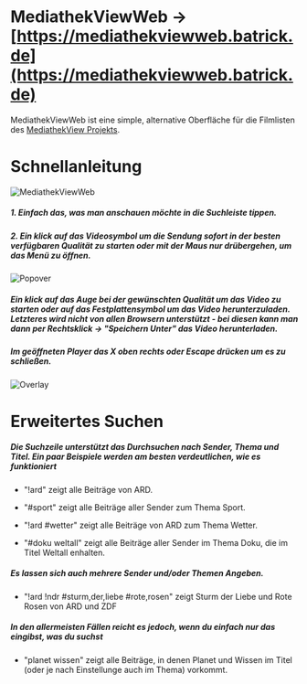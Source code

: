 # MediathekViewWeb -> [https://mediathekviewweb.batrick.de](https://mediathekviewweb.batrick.de)

MediathekViewWeb ist eine simple, alternative Oberfläche für die Filmlisten des [MediathekView Projekts](https://mediathekview.de/).

# Schnellanleitung
![MediathekViewWeb](https://abload.de/img/overview-explanationw0slr.png)
##### 1. Einfach das, was man anschauen möchte in die Suchleiste tippen.
##### 2. Ein klick auf das Videosymbol um die Sendung sofort in der besten verfügbaren Qualität zu starten oder mit der Maus nur drübergehen, um das Menü zu öffnen.

![Popover](https://abload.de/img/popover59syr.png)
##### Ein klick auf das Auge bei der gewünschten Qualität um das Video zu starten oder auf das Festplattensymbol um das Video herunterzuladen. Letzteres wird nicht von allen Browsern unterstützt - bei diesen kann man dann per Rechtsklick -> "Speichern Unter" das Video herunterladen.


##### Im geöffneten Player das X oben rechts oder Escape drücken um es zu schließen. 
![Overlay](https://abload.de/img/video-overlayexplanatdnso2.png)



# Erweitertes Suchen
##### Die Suchzeile unterstützt das Durchsuchen nach Sender, Thema und Titel. Ein paar Beispiele werden am besten verdeutlichen, wie es funktioniert

- "!ard" zeigt alle Beiträge von ARD.

- "#sport" zeigt alle Beiträge aller Sender zum Thema Sport.

- "!ard #wetter" zeigt alle Beiträge von ARD zum Thema Wetter.

- "#doku weltall" zeigt alle Beiträge aller Sender im Thema Doku, die im Titel Weltall enhalten.

##### Es lassen sich auch mehrere Sender und/oder Themen Angeben.

- "!ard !ndr #sturm,der,liebe #rote,rosen" zeigt Sturm der Liebe und Rote Rosen von ARD und ZDF

##### In den **allermeisten** Fällen reicht es jedoch, wenn du einfach nur das eingibst, was du suchst

- "planet wissen" zeigt alle Beiträge, in denen Planet und Wissen im Titel (oder je nach Einstellunge auch im Thema) vorkommt.
